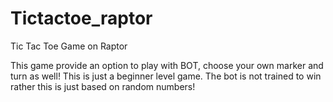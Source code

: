 # Tictactoe_raptor
Tic Tac Toe Game on Raptor

This game provide an option to play with BOT, choose your own marker and turn as well! This is just a beginner level game. 
The bot is not trained to win rather this is just based on random numbers!
